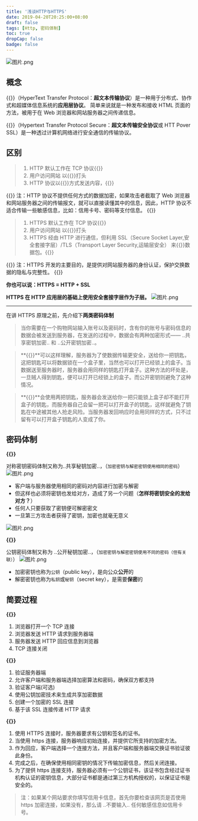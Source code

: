 ```yaml
---
title: '浅谈HTTP与HTTPS'
date: 2019-04-20T20:25:00+08:00
draft: false
tags: [Http, 密码体制]
toc: true
dropCap: false
badge: false
---
```


![图片.png](https://zccon.oss-cn-beijing.aliyuncs.com/Hugo/images/tech/2019/04/HttpAndHttps.png 'HTTP与HTTPS')

## 概念

{{<underline color="#ffdd00" content="HTTP" >}}（HyperText Transfer Protocol：**超文本传输协议**）是一种用于分布式、协作式和超媒体信息系统的**应用层协议**。
简单来说就是一种发布和接收 HTML 页面的方法，被用于在 Web 浏览器和网站服务器之间传递信息。

{{<underline color="#ffdd00" content="HTTPS" >}}（Hypertext Transfer Protocol Secure：**超文本传输安全协议**或 HTT Pover SSL）是一种透过计算机网络进行安全通信的传输协议。

## 区别

> 1. HTTP 默认工作在 TCP 协议{{<underline color="#ff2200" content="80 端口" >}}
> 2. 用户访问网站 以{{<underline color="#ff2200" content="http://" >}}打头
> 3. HTTP 协议以{{<underline color="#ff2200" content="明文" >}}方式发送内容，{{<underline color="#ff2200" content="不安全" >}}

{{<notice notice-warning>}}
注：HTTP 协议不提供任何方式的数据加密，如果攻击者截取了 Web 浏览器和网站服务器之间的传输报文，就可以直接读懂其中的信息，因此，HTTP 协议不适合传输一些敏感信息，比如：信用卡号、密码等支付信息。
{{</notice>}}

>1. HTTPS 默认工作在 TCP 协议{{<underline color="#ff2200" content="443端口" >}}
>2. 用户访问网站 以{{<underline color="#ff2200" content="https://" >}}打头
>3. HTTPS 经由 HTTP 进行通信，但利用 SSL（Secure Socket Layer,安全套接字层）/TLS（Transport Layer Security,运输层安全） 来{{<underline color="#ff2200" content="加密" >}}数据包。{{<underline color="#ff2200" content="安全" >}}

{{<notice notice-warning>}}
注：HTTPS 开发的主要目的，是提供对网站服务器的身份认证，保护交换数据的隐私与完整性。
{{</notice>}}

**你也可以说：HTTPS = HTTP + SSL**

**HTTPS 在 HTTP 应用层的基础上使用安全套接字层作为子层。**
  ![图片.png](https://zccon.oss-cn-beijing.aliyuncs.com/Hugo/images/tech/2019/04/HttpAndHttps2.png 'HTTP与HTTPS的结构')

---

在讲 HTTPS 原理之前，先介绍下**两类密码体制**

> 当你需要在一个购物网站输入账号以及密码时，含有你的账号与密码信息的数据会被发送到服务器，在发送的过程中，数据会有两种加密形式—— ..共享密钥加密.. 和 ..公开密钥加密..。

> **{{<underline color="#66cc55" content="共享密钥加密" >}}**可以这样理解，服务器为了使数据传输更安全，送给你一把钥匙，这把钥匙可以将数据锁在一个盒子里，当然也可以打开已经锁上的盒子。当数据送至服务器时，服务器会用同样的钥匙打开盒子。这种方法的坏处是，一旦贼人得到钥匙，便可以打开已经锁上的盒子。而公开密钥则避免了这种情况。

> **{{<underline color="#66cc55" content="公开密钥加密" >}}**会使用两把钥匙，服务器会发送给你一把只能锁上盒子却不能打开盒子的钥匙，而服务器自己会留一把可以打开盒子的钥匙，这样就避免了钥匙在中途被其他人抢走风险。当服务器发回响应时会用同样的方式，只不过留有可以打开盒子钥匙的人变成了你。

## 密码体制

**{{<underline color="#ffdd00" content="密码体制 1——对称密钥密码体制" >}}**

对称密钥密码体制又称为..共享秘钥加密..，（`加密密钥与解密密钥使用相同的密码`）
![图片.png](https://zccon.oss-cn-beijing.aliyuncs.com/Hugo/images/tech/2019/04/HttpAndHttps3.png '共享秘钥加密')

- 客户端与服务器使用相同的密码对内容进行加密与解密
- 但这样也必须将密钥也发给对方，造成了另一个问题（**怎样将密钥安全的发给对方？**）
- 任何人只要获取了密钥便可解密密文
- 一旦第三方攻击者获得了密钥，加密也就毫无意义

![图片.png](https://zccon.oss-cn-beijing.aliyuncs.com/Hugo/images/tech/2019/04/HttpAndHttps4.png '危害')

**{{<underline color="#ffdd00" content="密码体制 2——公钥密码体制" >}}**

公钥密码体制又称为 ..公开秘钥加密..，（`加密密钥与解密密钥使用不同的密码（但有关联）`）
![图片.png](https://zccon.oss-cn-beijing.aliyuncs.com/Hugo/images/tech/2019/04/HttpAndHttps5.png '公开秘钥加密')

- 加密密钥也称为`公钥`（public key），是向公众**公开**的
- 解密密钥也称为`私钥`或`秘钥`（secret key），是需要**保密**的

## 简要过程

**{{<underline color="#ffdd00" content="HTTP" >}}**

1. 浏览器打开一个 TCP 连接
2. 浏览器发送 HTTP 请求到服务器端
3. 服务器发送 HTTP 回应信息到浏览器
4. TCP 连接关闭

**{{<underline color="#ffdd00" content="SSL" >}}**

1. 验证服务器端
2. 允许客户端和服务器端选择加密算法和密码，确保双方都支持
3. 验证客户端(可选)
4. 使用公钥加密技术来生成共享加密数据
5. 创建一个加密的 SSL 连接
6. 基于该 SSL 连接传递 HTTP 请求

**{{<underline color="#ffdd00" content="HTTPS" >}}**

1. 使用 HTTPS 连接时，服务器要求有公钥和签名的证书。
2. 当使用 https 连接，服务器响应初始连接，并提供它所支持的加密方法。
3. 作为回应，客户端选择一个连接方法，并且客户端和服务器端交换证书验证彼此身份。
4. 完成之后，在确保使用相同密钥的情况下传输加密信息，然后关闭连接。
5. 为了提供 https 连接支持，服务器必须有一个公钥证书，该证书包含经过证书机构认证的密钥信息，大部分证书都是通过第三方机构授权的，以保证证书是安全的。

> 注：如果某个网站要求你填写信用卡信息，首先你要检查该网页是否使用 https 加密连接，如果没有，那么请 ..不要输入.. 任何敏感信息如信用卡号。
